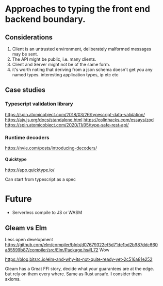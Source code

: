 # Approaches to typing the front end backend boundary.

## Considerations

1. Client is an untrusted environment, deliberately malformed messages may be sent.
2. The API might be public, i.e. many clients.
3. Client and Server might not be of the same form.
4. it's worth noting that deriving from a json schema doesn't get you any named types. interesting application types, ip etc etc

## Case studies

### Typescript validation library

https://spin.atomicobject.com/2018/03/26/typescript-data-validation/
https://ajv.js.org/docs/standalone.html
https://colinhacks.com/essays/zod
https://spin.atomicobject.com/2020/11/05/type-safe-rest-api/

### Runtime decoders

https://nvie.com/posts/introducing-decoders/


#### Quicktype

https://app.quicktype.io/

Can start from typescript as a spec


# Future
- Serverless compile to JS or WASM


## Gleam vs Elm

Less open development https://github.com/elm/compiler/blob/d07679322ef5d71de1bd2b987ddc660a85599b87/compiler/src/Elm/Package.hs#L72
Wow

https://blog.bitsrc.io/elm-and-why-its-not-quite-ready-yet-2c516a81e252

Gleam has a Great FFI story, decide what your guarantees are at the edge.
but rely on them every where.
Same as Rust unsafe.
I consider them axioms.
